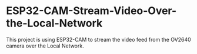 # ESP32-CAM-Stream-Video-Over-the-Local-Network
This project is using ESP32-CAM to stream the video feed from the OV2640 camera over the Local Network.
